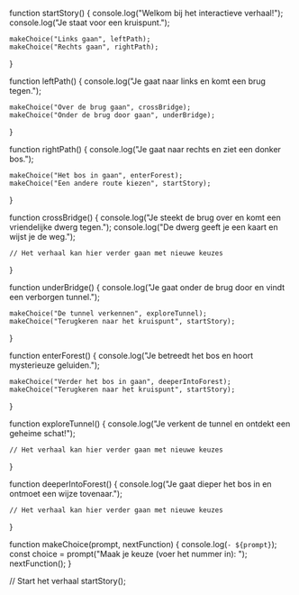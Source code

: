 function startStory() {
    console.log("Welkom bij het interactieve verhaal!");
    console.log("Je staat voor een kruispunt.");
  
    makeChoice("Links gaan", leftPath);
    makeChoice("Rechts gaan", rightPath);
  }
  
  function leftPath() {
    console.log("Je gaat naar links en komt een brug tegen.");
  
    makeChoice("Over de brug gaan", crossBridge);
    makeChoice("Onder de brug door gaan", underBridge);
  }
  
  function rightPath() {
    console.log("Je gaat naar rechts en ziet een donker bos.");
  
    makeChoice("Het bos in gaan", enterForest);
    makeChoice("Een andere route kiezen", startStory);
  }
  
  function crossBridge() {
    console.log("Je steekt de brug over en komt een vriendelijke dwerg tegen.");
    console.log("De dwerg geeft je een kaart en wijst je de weg.");
  
    // Het verhaal kan hier verder gaan met nieuwe keuzes
  }
  
  function underBridge() {
    console.log("Je gaat onder de brug door en vindt een verborgen tunnel.");
  
    makeChoice("De tunnel verkennen", exploreTunnel);
    makeChoice("Terugkeren naar het kruispunt", startStory);
  }
  
  function enterForest() {
    console.log("Je betreedt het bos en hoort mysterieuze geluiden.");
  
    makeChoice("Verder het bos in gaan", deeperIntoForest);
    makeChoice("Terugkeren naar het kruispunt", startStory);
  }
  
  function exploreTunnel() {
    console.log("Je verkent de tunnel en ontdekt een geheime schat!");
  
    // Het verhaal kan hier verder gaan met nieuwe keuzes
  }
  
  function deeperIntoForest() {
    console.log("Je gaat dieper het bos in en ontmoet een wijze tovenaar.");
  
    // Het verhaal kan hier verder gaan met nieuwe keuzes
  }
  
  function makeChoice(prompt, nextFunction) {
    console.log(`- ${prompt}`);
    const choice = prompt("Maak je keuze (voer het nummer in): ");
    nextFunction();
  }
  
  // Start het verhaal
  startStory();
